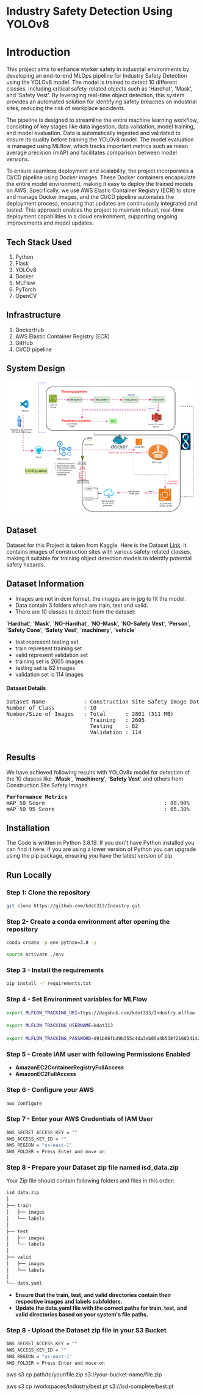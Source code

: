 # Industry Safety Detection Using YOLOv8

# Introduction

This project aims to enhance worker safety in industrial environments by developing an end-to-end MLOps pipeline for Industry Safety Detection using the YOLOv8 model. The model is trained to detect 10 different classes, including critical safety-related objects such as 'Hardhat', 'Mask', and 'Safety Vest'. By leveraging real-time object detection, this system provides an automated solution for identifying safety breaches on industrial sites, reducing the risk of workplace accidents.

The pipeline is designed to streamline the entire machine learning workflow, consisting of key stages like data ingestion, data validation, model training, and model evaluation. Data is automatically ingested and validated to ensure its quality before training the YOLOv8 model. The model evaluation is managed using MLflow, which tracks important metrics such as mean average precision (mAP) and facilitates comparison between model versions.

To ensure seamless deployment and scalability, the project incorporates a CI/CD pipeline using Docker images. These Docker containers encapsulate the entire model environment, making it easy to deploy the trained models on AWS. Specifically, we use AWS Elastic Container Registry (ECR) to store and manage Docker images, and the CI/CD pipeline automates the deployment process, ensuring that updates are continuously integrated and tested. This approach enables the project to maintain robust, real-time deployment capabilities in a cloud environment, supporting ongoing improvements and model updates.

## Tech Stack Used
1) Python
2) Flask
3) YOLOv8
4) Docker
5) MLFlow
6) PyTorch
7) OpenCV

## Infrastructure
1) DockerHub
2) AWS Elastic Container Registry (ECR)
3) GitHub
4) CI/CD pipeline

## System Design
![image](./assets/SystemDesign.png)

## Dataset

Dataset for this Project is taken from Kaggle. Here is the Dataset [Link](https://www.kaggle.com/datasets/snehilsanyal/construction-site-safety-image-dataset-roboflow). It contains images of construction sites with various safety-related classes, making it suitable for training object detection models to identify potential safety hazards.

## Dataset Information

* Images are not in dcm format, the images are in jpg to fit the model.
* Data contain 3 folders which are train, test and valid.
* There are 10 classes to detect from the dataset:


'**Hardhat**', '**Mask**', '**NO-Hardhat**', '**NO-Mask**', '**NO-Safety Vest**', '**Person**', '**Safety Cone**', '**Safety Vest**', '**machinery**', '**vehicle**'

* test represent testing set
* train represent training set
* valid represent validation set
* training set is 2605 images
* testing set is 82 images
* validation set is 114 images


#### Dataset Details<a id='dataset-details'></a>
<pre>
Dataset Name            : Construction Site Safety Image Dataset Roboflow
Number of Class         : 10
Number/Size of Images   : Total      : 2801 (311 MB)
                          Training   : 2605
                          Testing    : 82
                          Validation : 114 

</pre>
## Results<a id='results-'></a>
We have achieved following results with YOLOv8x model for detection of the 10 clasess like ,'**Mask**', '**machinery**', '**Safety Vest**' and others from Construction Site Safety Images.

<pre>
<b>Performance Metrics </b>
mAP_50 Score                                     : 88.90%
mAP_50_95 Score                                  : 65.30%
</pre>

## Installation
    
The Code is written in Python 3.8.19. If you don't have Python installed you can find it here. If you are using a lower version of Python you can upgrade using the pip package, ensuring you have the latest version of pip.

## Run Locally

### Step 1: Clone the repository
```bash
git clone https://github.com/kdot313/Industry.git
```
### Step 2- Create a conda environment after opening the repository
```bash
conda create -p env python=3.8 -y
```
```bash
source activate ./env
```
### Step 3 - Install the requirements
```bash
pip install -r requirements.txt
```

### Step 4 - Set Environment variables for MLFlow
```bash
export MLFLOW_TRACKING_URI=ttps://dagshub.com/kdot313/Industry.mlflow

export MLFLOW_TRACKING_USERNAME=kdot313

export MLFLOW_TRACKING_PASSWORD=d91b06fbd9b355c4da3eb05a4b538f21602d1421
```

### Step 5 - Create IAM user with following Permissions Enabled

* **AmazonEC2ContainerRegistryFullAccess**
* **AmazonEC2FullAccess**


### Step 6 - Configure your AWS
```bash
aws configure
```

### Step 7 - Enter your AWS Credentials of IAM User
```bash
AWS_SECRET_ACCESS_KEY = ""
AWS_ACCESS_KEY_ID = ""
AWS_REGION = "us-east-1"
AWS_FOLDER = Press Enter and move on
```

### Step 8 - Prepare your Dataset zip file named isd_data.zip
Your Zip file should contain following folders and files in this order:
```bash
isd_data.zip
│
├── train
│   ├── images
│   └── labels
│
├── test
│   ├── images
│   └── labels
│
├── valid
│   ├── images
│   └── labels
│
└── data.yaml

```

* **Ensure that the train, test, and valid directories contain their respective images and labels subfolders.**
* **Update the data.yaml file with the correct paths for train, test, and valid directories based on your system's file paths.**

### Step 8 - Upload the Dataset zip file in your S3 Bucket
```bash
AWS_SECRET_ACCESS_KEY = ""
AWS_ACCESS_KEY_ID = ""
AWS_REGION = "us-east-1"
AWS_FOLDER = Press Enter and move on
```

aws s3 cp path/to/your/file.zip s3://your-bucket-name/file.zip

aws s3 cp /workspaces/Industry/best.pt s3://isd-complete/best.pt